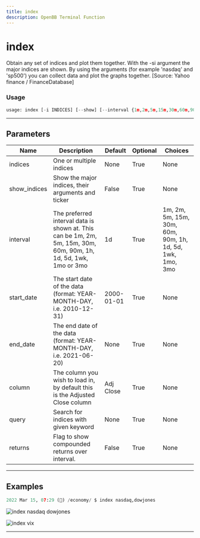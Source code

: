 ```yaml
---
title: index
description: OpenBB Terminal Function
---
```


# index

Obtain any set of indices and plot them together. With the -si argument the major indices are shown. By using the arguments (for example 'nasdaq' and 'sp500') you can collect data and plot the graphs together. [Source: Yahoo finance / FinanceDatabase]

### Usage

```python
usage: index [-i INDICES] [--show] [--interval {1m,2m,5m,15m,30m,60m,90m,1h,1d,5d,1wk,1mo,3mo}] [-s START_DATE] [-e END_DATE] [-c COLUMN] [-q QUERY] [-r]
```

---

## Parameters

| Name | Description | Default | Optional | Choices |
| ---- | ----------- | ------- | -------- | ------- |
| indices | One or multiple indices | None | True | None |
| show_indices | Show the major indices, their arguments and ticker | False | True | None |
| interval | The preferred interval data is shown at. This can be 1m, 2m, 5m, 15m, 30m, 60m, 90m, 1h, 1d, 5d, 1wk, 1mo or 3mo | 1d | True | 1m, 2m, 5m, 15m, 30m, 60m, 90m, 1h, 1d, 5d, 1wk, 1mo, 3mo |
| start_date | The start date of the data (format: YEAR-MONTH-DAY, i.e. 2010-12-31) | 2000-01-01 | True | None |
| end_date | The end date of the data (format: YEAR-MONTH-DAY, i.e. 2021-06-20) | None | True | None |
| column | The column you wish to load in, by default this is the Adjusted Close column | Adj Close | True | None |
| query | Search for indices with given keyword | None | True | None |
| returns | Flag to show compounded returns over interval. | False | True | None |


---

## Examples

```python
2022 Mar 15, 07:29 (🦋) /economy/ $ index nasdaq,dowjones
```
![index nasdaq dowjones](https://user-images.githubusercontent.com/46355364/158573612-f2e4b04c-b833-4899-9817-62e40b9fe1d2.png)

![index vix](https://user-images.githubusercontent.com/46355364/158573676-9871c58e-3ffd-44d5-888a-c1d76ec98251.png)

---
